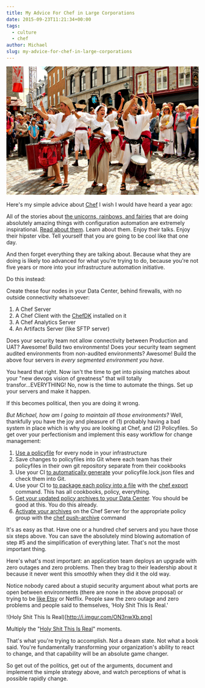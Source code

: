 ```yaml
---
title: My Advice For Chef in Large Corporations
date: 2015-09-23T11:21:34+00:00
tags: 
  - culture
  - chef
author: Michael
slug: my-advice-for-chef-in-large-corporations
---
```

<div class="full-width">
  <img src="/images/feature-my-advice-for-chef-in-large-corporations.jpg" alt="Advice for Chef" />
</div>

Here's my simple advice about [Chef](/intrinsic-motivators-leading-to-chef/) I wish I would have heard a year ago:

All of the stories about [the unicorns, rainbows, and fairies](http://www.itskeptic.org/content/devops-unicorns-horses-and-mules) that are doing absolutely amazing things with configuration automation are extremely inspirational. [Read about them](/customizing-chef-book-review/). Learn about them. Enjoy their talks. Enjoy their hipster vibe. Tell yourself that you are going to be cool like that one day.

And then forget everything they are talking about. Because what they are doing is likely too advanced for what you're trying to do, because you're not five years or more into your infrastructure automation initiative.



Do this instead:

Create these four nodes in your Data Center, behind firewalls, with no outside connectivity whatsoever:

  1. A Chef Server
  2. A Chef Client with the [ChefDK](https://downloads.chef.io/chef-dk/) installed on it
  3. A Chef Analytics Server
  4. An Artifacts Server (like SFTP server)

Does your security team not allow connectivity between Production and UAT? Awesome! Build two environments! Does your security team segment audited environments from non-audited environments? Awesome! Build the above four servers in _every segmented environment you have_.

You heard that right. Now isn't the time to get into pissing matches about your "new devops vision of greatness" that will totally transfor...EVERYTHING! No, now is the time to automate the things. Set up your servers and make it happen.

If this becomes political, then you are doing it wrong.

_But Michael, how am I going to maintain all those environments?_ Well, thankfully you have the joy and pleasure of (1) probably having a bad system in place which is why you are looking at Chef, and (2) Policyfiles. So get over your perfectionism and implement this easy workflow for change management:

  1. [Use a policyfile](https://docs.chef.io/config_rb_policyfile.html) for every node in your infrastructure
  2. Save changes to policyfiles into Git where each team has their policyfiles in their own git repository separate from their cookbooks
  3. Use your CI [to automatically generate](https://docs.chef.io/ctl_chef.html#chef-install) your policyfile.lock.json files and check them into Git.
  4. Use your CI to [to package each policy into a file](https://docs.chef.io/ctl_chef.html#chef-export) with the [chef export](https://docs.chef.io/ctl_chef.html#chef-export) command. This has all cookbooks, policy, everything.
  5. [Get your updated policy archives to your Data Center](http://lmgtfy.com/?q=how+to+transfer+a+file+from+one+place+to+another). You should be good at this. You do this already.
  6. [Activate your archives](https://docs.chef.io/ctl_chef.html#chef-push-archive) on the Chef Server for the appropriate policy group with the [chef push-archive](https://docs.chef.io/ctl_chef.html#chef-push-archive) command

It's as easy as that. Have one or a hundred chef servers and you have those six steps above. You can save the absolutely mind blowing automation of step #5 and the simplification of everything later. That's not the most important thing.

Here's what's most important: an application team deploys an upgrade with zero outages and zero problems. Then they brag to their leadership about it because it never went this smoothly when they did it the old way.

Notice nobody cared about a stupid security argument about what ports are open between environments (there are none in the above proposal) or trying to be [like Etsy](https://codeascraft.com/) or Netflix. People saw the zero outage and zero problems and people said to themselves, &#8216;Holy Shit This Is Real.'

!(Holy Shit This Is Real)[http://i.imgur.com/ON3nwXb.png]

Multiply the "[Holy Shit This Is Real](http://imgur.com/ON3nwXb)" moments.

That's what you're trying to accomplish. Not a dream state. Not what a book said. You're fundamentally transforming your organization's ability to react to change, and that capability will be an absolute game changer.

So get out of the politics, get out of the arguments, document and implement the simple strategy above, and watch perceptions of what is possible rapidly change.